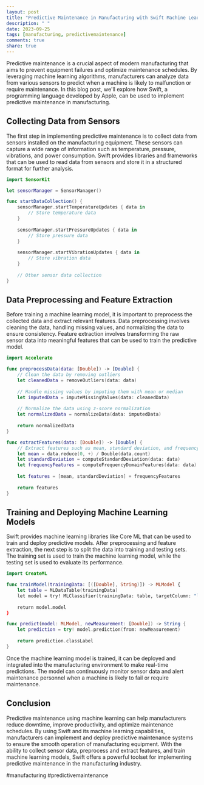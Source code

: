 ```yaml
---
layout: post
title: "Predictive Maintenance in Manufacturing with Swift Machine Learning"
description: " "
date: 2023-09-25
tags: [manufacturing, predictivemaintenance]
comments: true
share: true
---
```


Predictive maintenance is a crucial aspect of modern manufacturing that aims to prevent equipment failures and optimize maintenance schedules. By leveraging machine learning algorithms, manufacturers can analyze data from various sensors to predict when a machine is likely to malfunction or require maintenance. In this blog post, we'll explore how Swift, a programming language developed by Apple, can be used to implement predictive maintenance in manufacturing.

## Collecting Data from Sensors

The first step in implementing predictive maintenance is to collect data from sensors installed on the manufacturing equipment. These sensors can capture a wide range of information such as temperature, pressure, vibrations, and power consumption. Swift provides libraries and frameworks that can be used to read data from sensors and store it in a structured format for further analysis.

```swift
import SensorKit

let sensorManager = SensorManager()

func startDataCollection() {
    sensorManager.startTemperatureUpdates { data in
        // Store temperature data
    }
    
    sensorManager.startPressureUpdates { data in
        // Store pressure data
    }
    
    sensorManager.startVibrationUpdates { data in
        // Store vibration data
    }
    
    // Other sensor data collection
}
```

## Data Preprocessing and Feature Extraction

Before training a machine learning model, it is important to preprocess the collected data and extract relevant features. Data preprocessing involves cleaning the data, handling missing values, and normalizing the data to ensure consistency. Feature extraction involves transforming the raw sensor data into meaningful features that can be used to train the predictive model.

```swift
import Accelerate

func preprocessData(data: [Double]) -> [Double] {
    // Clean the data by removing outliers
    let cleanedData = removeOutliers(data: data)
    
    // Handle missing values by imputing them with mean or median
    let imputedData = imputeMissingValues(data: cleanedData)
    
    // Normalize the data using z-score normalization
    let normalizedData = normalizeData(data: imputedData)
    
    return normalizedData
}

func extractFeatures(data: [Double]) -> [Double] {
    // Extract features such as mean, standard deviation, and frequency domain features
    let mean = data.reduce(0, +) / Double(data.count)
    let standardDeviation = computeStandardDeviation(data: data)
    let frequencyFeatures = computeFrequencyDomainFeatures(data: data)
    
    let features = [mean, standardDeviation] + frequencyFeatures
    
    return features
}
```

## Training and Deploying Machine Learning Models

Swift provides machine learning libraries like Core ML that can be used to train and deploy predictive models. After preprocessing and feature extraction, the next step is to split the data into training and testing sets. The training set is used to train the machine learning model, while the testing set is used to evaluate its performance.

```swift
import CreateML

func trainModel(trainingData: [([Double], String)]) -> MLModel {
    let table = MLDataTable(trainingData)
    let model = try! MLClassifier(trainingData: table, targetColumn: "label")
    
    return model.model
}

func predict(model: MLModel, newMeasurement: [Double]) -> String {
    let prediction = try! model.prediction(from: newMeasurement)
    
    return prediction.classLabel
}
```

Once the machine learning model is trained, it can be deployed and integrated into the manufacturing environment to make real-time predictions. The model can continuously monitor sensor data and alert maintenance personnel when a machine is likely to fail or require maintenance.

## Conclusion

Predictive maintenance using machine learning can help manufacturers reduce downtime, improve productivity, and optimize maintenance schedules. By using Swift and its machine learning capabilities, manufacturers can implement and deploy predictive maintenance systems to ensure the smooth operation of manufacturing equipment. With the ability to collect sensor data, preprocess and extract features, and train machine learning models, Swift offers a powerful toolset for implementing predictive maintenance in the manufacturing industry.

#manufacturing #predictivemaintenance